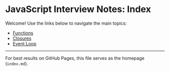 # JavaScript Interview Notes: Index

Welcome! Use the links below to navigate the main topics:

- [Functions](functions/functions.md)
- [Closures](Closures/README.md)
- [Event Loop](JS%20Interview%20Question/eventloop.md)

---

For best results on GitHub Pages, this file serves as the homepage (`index.md`).
